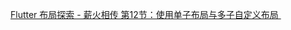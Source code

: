    [ Flutter 布局探索 - 薪火相传 第12节：使用单子布局与多子自定义布局 ]( https://juejin.cn/book/7075958265250578469/section/7077768251911962631?utm_source=profile_book )    <br/>
